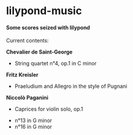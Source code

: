 # lilypond-music

#### Some scores seized with lilypond

Current contents:

__Chevalier de Saint-George__
* String quartet n°4, op.1 in C minor

__Fritz Kreisler__
* Praeludium and Allegro in the style of Pugnani

__Niccolò Paganini__
* Caprices for violin solo, op.1
 - n°13 in G minor
 - n°16 in G minor
